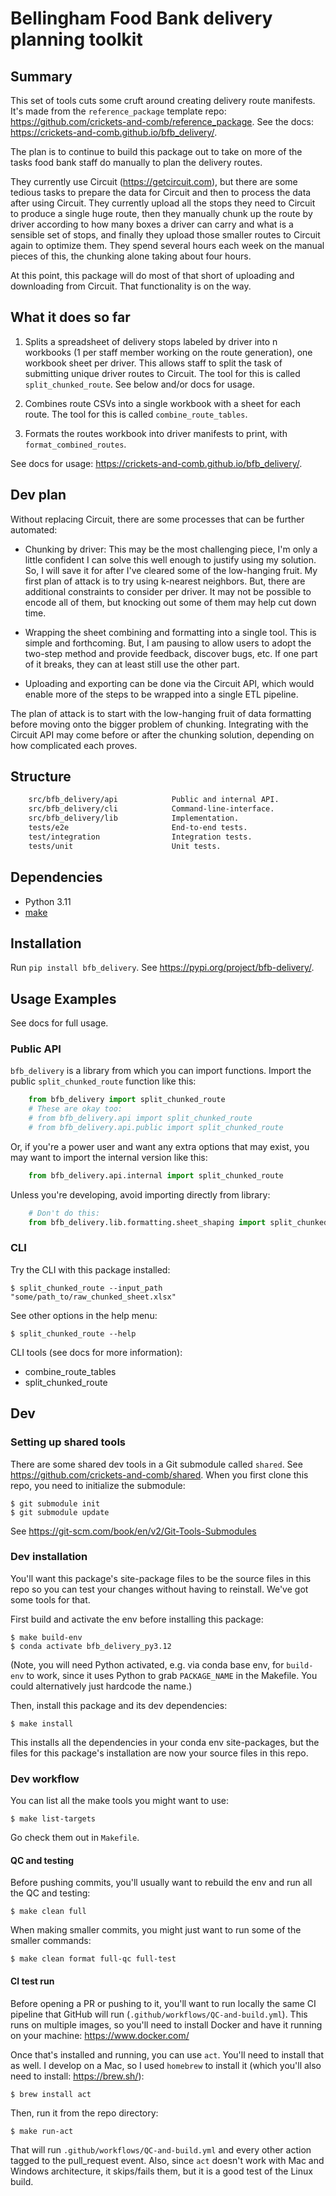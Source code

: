 # Bellingham Food Bank delivery planning toolkit

## Summary

This set of tools cuts some cruft around creating delivery route manifests. It's made from the `reference_package` template repo: https://github.com/crickets-and-comb/reference_package. See the docs: https://crickets-and-comb.github.io/bfb_delivery/.

The plan is to continue to build this package out to take on more of the tasks food bank staff do manually to plan the delivery routes.

They currently use Circuit (https://getcircuit.com), but there are some tedious tasks to prepare the data for Circuit and then to process the data after using Circuit. They currently upload all the stops they need to Circuit to produce a single huge route, then they manually chunk up the route by driver according to how many boxes a driver can carry and what is a sensible set of stops, and finally they upload those smaller routes to Circuit again to optimize them. They spend several hours each week on the manual pieces of this, the chunking alone taking about four hours.

At this point, this package will do most of that short of uploading and downloading from Circuit. That functionality is on the way.

## What it does so far

1. Splits a spreadsheet of delivery stops labeled by driver into n workbooks (1 per staff member working on the route generation), one workbook sheet per driver. This allows staff to split the task of submitting unique driver routes to Circuit. The tool for this is called `split_chunked_route`. See below and/or docs for usage.

2. Combines route CSVs into a single workbook with a sheet for each route. The tool for this is called `combine_route_tables`.

3. Formats the routes workbook into driver manifests to print, with `format_combined_routes`.

See docs for usage: https://crickets-and-comb.github.io/bfb_delivery/.

## Dev plan

Without replacing Circuit, there are some processes that can be further automated:

- Chunking by driver: This may be the most challenging piece, I'm only a little confident I can solve this well enough to justify using my solution. So, I will save it for after I've cleared some of the low-hanging fruit. My first plan of attack is to try using k-nearest neighbors. But, there are additional constraints to consider per driver. It may not be possible to encode all of them, but knocking out some of them may help cut down time.

- Wrapping the sheet combining and formatting into a single tool. This is simple and forthcoming. But, I am pausing to allow users to adopt the two-step method and provide feedback, discover bugs, etc. If one part of it breaks, they can at least still use the other part.

- Uploading and exporting can be done via the Circuit API, which would enable more of the steps to be wrapped into a single ETL pipeline.

The plan of attack is to start with the low-hanging fruit of data formatting before moving onto the bigger problem of chunking. Integrating with the Circuit API may come before or after the chunking solution, depending on how complicated each proves.

## Structure

```bash
    src/bfb_delivery/api            Public and internal API.
    src/bfb_delivery/cli            Command-line-interface.
    src/bfb_delivery/lib            Implementation.
    tests/e2e                       End-to-end tests.
    test/integration                Integration tests.
    tests/unit                      Unit tests.
```

## Dependencies

* Python 3.11
* [make](https://www.gnu.org/software/make/)

## Installation

Run `pip install bfb_delivery`. See https://pypi.org/project/bfb-delivery/.

## Usage Examples

See docs for full usage.

### Public API

`bfb_delivery` is a library from which you can import functions. Import the public `split_chunked_route` function like this:

```python
    from bfb_delivery import split_chunked_route
    # These are okay too:
    # from bfb_delivery.api import split_chunked_route
    # from bfb_delivery.api.public import split_chunked_route
```

Or, if you're a power user and want any extra options that may exist, you may want to import the internal version like this:

```python
    from bfb_delivery.api.internal import split_chunked_route
```

Unless you're developing, avoid importing directly from library:

```python
    # Don't do this:
    from bfb_delivery.lib.formatting.sheet_shaping import split_chunked_route
```

### CLI

Try the CLI with this package installed:

    $ split_chunked_route --input_path "some/path_to/raw_chunked_sheet.xlsx"

See other options in the help menu:

    $ split_chunked_route --help

CLI tools (see docs for more information):
- combine_route_tables
- split_chunked_route



## Dev

### Setting up shared tools

There are some shared dev tools in a Git submodule called `shared`. See https://github.com/crickets-and-comb/shared. When you first clone this repo, you need to initialize the submodule:

    $ git submodule init
    $ git submodule update

See https://git-scm.com/book/en/v2/Git-Tools-Submodules

### Dev installation

You'll want this package's site-package files to be the source files in this repo so you can test your changes without having to reinstall. We've got some tools for that.

First build and activate the env before installing this package:

    $ make build-env
    $ conda activate bfb_delivery_py3.12

(Note, you will need Python activated, e.g. via conda base env, for `build-env` to work, since it uses Python to grab `PACKAGE_NAME` in the Makefile. You could alternatively just hardcode the name.)

Then, install this package and its dev dependencies:

    $ make install

This installs all the dependencies in your conda env site-packages, but the files for this package's installation are now your source files in this repo.

### Dev workflow

You can list all the make tools you might want to use:

    $ make list-targets

Go check them out in `Makefile`.

#### QC and testing

Before pushing commits, you'll usually want to rebuild the env and run all the QC and testing:

    $ make clean full

When making smaller commits, you might just want to run some of the smaller commands:

    $ make clean format full-qc full-test

#### CI test run

Before opening a PR or pushing to it, you'll want to run locally the same CI pipeline that GitHub will run (`.github/workflows/QC-and-build.yml`). This runs on multiple images, so you'll need to install Docker and have it running on your machine: https://www.docker.com/

Once that's installed and running, you can use `act`. You'll need to install that as well. I develop on a Mac, so I used `homebrew` to install it (which you'll also need to install: https://brew.sh/):

    $ brew install act

Then, run it from the repo directory:

    $ make run-act

That will run `.github/workflows/QC-and-build.yml` and every other action tagged to the pull_request event. Also, since `act` doesn't work with Mac and Windows architecture, it skips/fails them, but it is a good test of the Linux build.